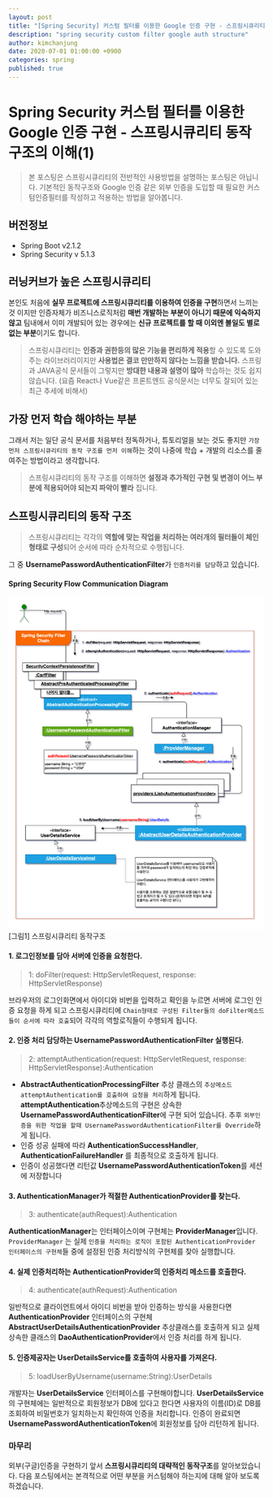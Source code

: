 ```yaml
---
layout: post
title: "[Spring Security] 커스텀 필터를 이용한 Google 인증 구현 - 스프링시큐리티 동작구조의 이해(1)"
description: "spring security custom filter google auth structure"
author: kimchanjung
date: 2020-07-01 01:00:00 +0900
categories: spring
published: true
---
```


# Spring Security 커스텀 필터를 이용한 Google 인증 구현 - 스프링시큐리티 동작구조의 이해(1)
> 본 포스팅은 스프링시큐리티의 전반적인 사용방법을 설명하는 포스팅은 아닙니다. 기본적인 동작구조와 Google 인증 같은 외부 인증을 도입할 때 필요한 커스텀인증필터를 작성하고 적용하는 방법을 알아봅니다.

## 버전정보
- Spring Boot v2.1.2
- Spring Security v 5.1.3

## 러닝커브가 높은 스프링시큐리티
본인도 처음에 **실무 프로젝트에 스프링시큐리티를 이용하여 인증을 구현**하면서 느끼는 것 이지만 인증자체가 비즈니스로직처럼 **매번 개발하는 부분이 아니기 때문에 익숙하지 않고** 팀내에서 이미 개발되어 있는 경우에는 **신규 프로젝트를 할 때 이외엔 볼일도 별로 없는 부분**이기도 합니다.  
> 스프링시큐리티는 **인증과 권한등의 많은 기능을 편리하게 적용**할 수 있도록 도와 주는 라이브러리이지만 **사용법은 결코 만만하지 않다는 느낌을 받습니다.** 스프링과 JAVA공식 문서들이 그렇지만 **방대한 내용과 설명이 많아** 학습하는 것도 쉽지 않습니다. (요즘 React나 Vue같은 프론트엔드 공식문서는 너무도 잘되어 있는 최근 추세에 비해서)  

## 가장 먼저 학습 해야하는 부분
그래서 저는 일단 공식 문서를 처음부터 정독하거나, 튜토리얼을 보는 것도 좋지만 `가장 먼저 스프링시큐리티의 동작 구조를 먼저 이해`하는 것이 나중에 학습 + 개발의 리소스를 줄여주는 방법이라고 생각합니다. 
> 스프링시큐리티의 동작 구조를 이해하면 **설정과 추가적인 구현 및 변경이 어느 부분에 적용되어야 되는지 파악이 빨라** 집니다.

## 스프링시큐리티의 동작 구조
> 스프링시큐리티는 각각의 **역할에 맞는 작업을 처리하는 여러개의 필터들이 체인형태로 구성**되어 순서에 따라 순차적으로 수행됩니다.   

그 중 **UsernamePasswordAuthenticationFilter**가 `인증처리를 담당`하고 있습니다.  
#### Spring Security Flow Communication Diagram
![spring-security-flow-diagram](/post-img/spring-security/spring-security-flow-diagram.png)
[그림1] 스프링시큐리티 동작구조

#### 1. 로그인정보를 담아 서버에 인증을 요청한다.
> 1: doFilter(request: HttpServletRequest, response: HttpServletResponse)

브라우저의 로그인화면에서 아이디와 비번을 입력하고 확인을 누르면 서버에 로그인 인증 요청을 하게 되고 
스프링시큐리티에 `Chain형태로 구성된 Filter들의 doFilter메소드들이 순서에 따라 호출`되어 각각의 역할로직들이 수행되게 됩니다.

#### 2. 인증 처리 담당하는 UsernamePasswordAuthenticationFilter 실행된다.
> 2: attemptAuthentication(request: HttpServletRequest, response: HttpServletResponse):Authentication  

- **AbstractAuthenticationProcessingFilter** 추상 클래스의 `추상메소드 attemptAuthentication를 호출하여 요청을 처리`하게 됩니다. **attemptAuthentication**추상메소드의 구현은 상속한 **UsernamePasswordAuthenticationFilter**에 구현 되어 있습니다. 추후 `외부인증을 위한 작업을 할때 UsernamePasswordAuthenticationFilter를 Override`하게 됩니다. 
- 인증 성공 실패에 따라 **AuthenticationSuccessHandler**, **AuthenticationFailureHandler** 를 최종적으로 호출하게 됩니다.
- 인증이 성공했다면 리턴값 **UsernamePasswordAuthenticationToken**를 세션에 저장합니다


#### 3. AuthenticationManager가 적절한 AuthenticationProvider를 찾는다.
> 3: authenticate(authRequest):Authentication  

**AuthenticationManager**는 인터페이스이며 구현체는 **ProviderManager**입니다. `ProviderManager`
는 실제 `인증을 처리하는 로직이 포함된 AuthenticationProvider 인터페이스의 구현체`들 중에 설정된 인증 처리방식의 구현체를 찾아 실행합니다.

#### 4. 실제 인증처리하는 AuthenticationProvider의 인증처리 메소드를 호출한다.
> 4: authenticate(authRequest):Authentication   

일반적으로 클라이언트에서 아이디 비번을 받아 인증하는 방식을 사용한다면 **AuthenticationProvider** 인터페이스의 구현체 **AbstractUserDetailsAuthenticationProvider** 추상클래스를 호출하게 되고 실제 상속한 클래스의 **DaoAuthenticationProvider**에서 인증 처리를 하게 됩니다. 

#### 5. 인증제공자는 UserDetailsService를 호출하여 사용자를 가져온다.
> 5: loadUserByUsername(username:String):UserDetails  

개발자는 **UserDetailsService** 인터페이스를 구현해야합니다. **UserDetailsService**의 구현체에는 일반적으로 회원정보가 DB에 있다고 한다면 사용자의 이름(ID)로 DB를 조회하여 비밀번호가 일치하는지 확인하여 인증을 처리합니다. 인증이 완료되면 **UsernamePasswordAuthenticationToken**에 회원정보를 담아 리턴하게 됩니다.

### 마무리
외부(구글)인증을 구현하기 앞서 **스프링시큐리티의 대략적인 동작구조**를 알아보았습니다. 다음 포스팅에서는 본격적으로 어떤 부분을 커스텀해야 하는지에 대해 알아 보도록 하겠습니다.
